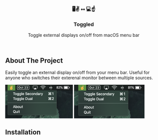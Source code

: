 <!-- PROJECT LOGO -->
<br />
<p align="center">
  <h3 align="center"> 🖥✌️ ⭤ 💻☝️ </h3>

  <h3 align="center">Toggled</h3>

  <p align="center">
    Toggle external displays on/off from macOS menu bar
    <br />
  </p>
 </p>
 <br />
 
<!-- ABOUT THE PROJECT -->
## About The Project

Easily toggle an external display on/off from your menu bar. Useful for anyone who switches their exterenal monitor between multiple sources.

<p float="left">
  <img src="https://raw.githubusercontent.com/joeyscarim/toggled/master/screen1.png" width="43%" />
  <img src="https://raw.githubusercontent.com/joeyscarim/toggled/master/screen2.png" width="45%" /> 
</p>



<!-- INSTALLATION -->
## Installation
